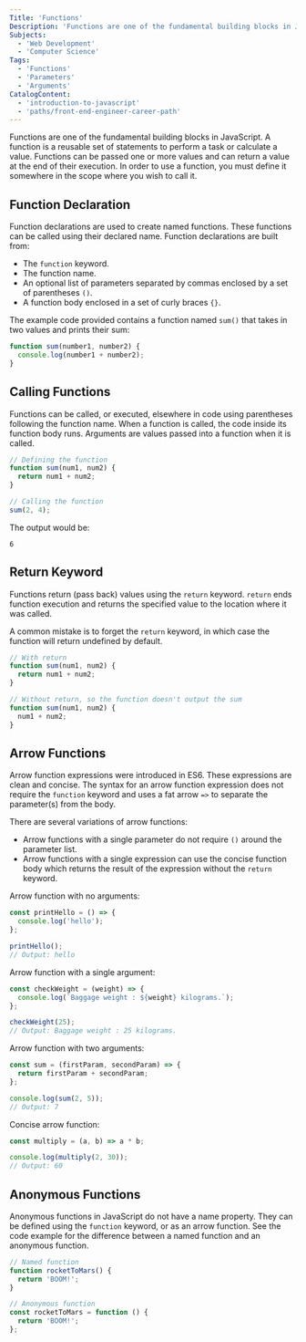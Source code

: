 ```yaml
---
Title: 'Functions'
Description: 'Functions are one of the fundamental building blocks in JavaScript. A function is a reusable set of statements to perform a task or calculate a value. Functions can be passed one or more values and can return a value at the end of their execution. In order to use a function, you must define it somewhere in the scope where you wish to call it. Function declarations are used to create named functions. These functions can be called using their declared name. Function declarations are built from: - The function keyword. - The function name. - An optional list of parameters separated by commas enclosed by a set of parentheses (). - A function body enclosed in a set of curly braces {}. The example code provided contains a function named add() that takes in 2 values and prints the sum of those numbers:'
Subjects:
  - 'Web Development'
  - 'Computer Science'
Tags:
  - 'Functions'
  - 'Parameters'
  - 'Arguments'
CatalogContent:
  - 'introduction-to-javascript'
  - 'paths/front-end-engineer-career-path'
---
```


Functions are one of the fundamental building blocks in JavaScript. A function is a reusable set of statements to perform a task or calculate a value. Functions can be passed one or more values and can return a value at the end of their execution. In order to use a function, you must define it somewhere in the scope where you wish to call it.

## Function Declaration

Function declarations are used to create named functions. These functions can be called using their declared name. Function declarations are built from:

- The `function` keyword.
- The function name.
- An optional list of parameters separated by commas enclosed by a set of parentheses `()`.
- A function body enclosed in a set of curly braces `{}`.

The example code provided contains a function named `sum()` that takes in two values and prints their sum:

```js
function sum(number1, number2) {
  console.log(number1 + number2);
}
```

## Calling Functions

Functions can be called, or executed, elsewhere in code using parentheses following the function name. When a function is called, the code inside its function body runs. Arguments are values passed into a function when it is called.

```js
// Defining the function
function sum(num1, num2) {
  return num1 + num2;
}

// Calling the function
sum(2, 4);
```

The output would be:

```output
6
```

## Return Keyword

Functions return (pass back) values using the `return` keyword. `return` ends function execution and returns the specified value to the location where it was called.

A common mistake is to forget the `return` keyword, in which case the function will return undefined by default.

```js
// With return
function sum(num1, num2) {
  return num1 + num2;
}

// Without return, so the function doesn't output the sum
function sum(num1, num2) {
  num1 + num2;
}
```

## Arrow Functions

Arrow function expressions were introduced in ES6. These expressions are clean and concise. The syntax for an arrow function expression does not require the `function` keyword and uses a fat arrow `=>` to separate the parameter(s) from the body.

There are several variations of arrow functions:

- Arrow functions with a single parameter do not require `()` around the parameter list.
- Arrow functions with a single expression can use the concise function body which returns the result of the expression without the `return` keyword.

Arrow function with no arguments:

```js
const printHello = () => {
  console.log('hello');
};

printHello();
// Output: hello
```

Arrow function with a single argument:

```js
const checkWeight = (weight) => {
  console.log(`Baggage weight : ${weight} kilograms.`);
};

checkWeight(25);
// Output: Baggage weight : 25 kilograms.
```

Arrow function with two arguments:

```js
const sum = (firstParam, secondParam) => {
  return firstParam + secondParam;
};

console.log(sum(2, 5));
// Output: 7
```

Concise arrow function:

```js
const multiply = (a, b) => a * b;

console.log(multiply(2, 30));
// Output: 60
```

## Anonymous Functions

Anonymous functions in JavaScript do not have a name property. They can be defined using the `function` keyword, or as an arrow function. See the code example for the difference between a named function and an anonymous function.

```js
// Named function
function rocketToMars() {
  return 'BOOM!';
}

// Anonymous function
const rocketToMars = function () {
  return 'BOOM!';
};
```
